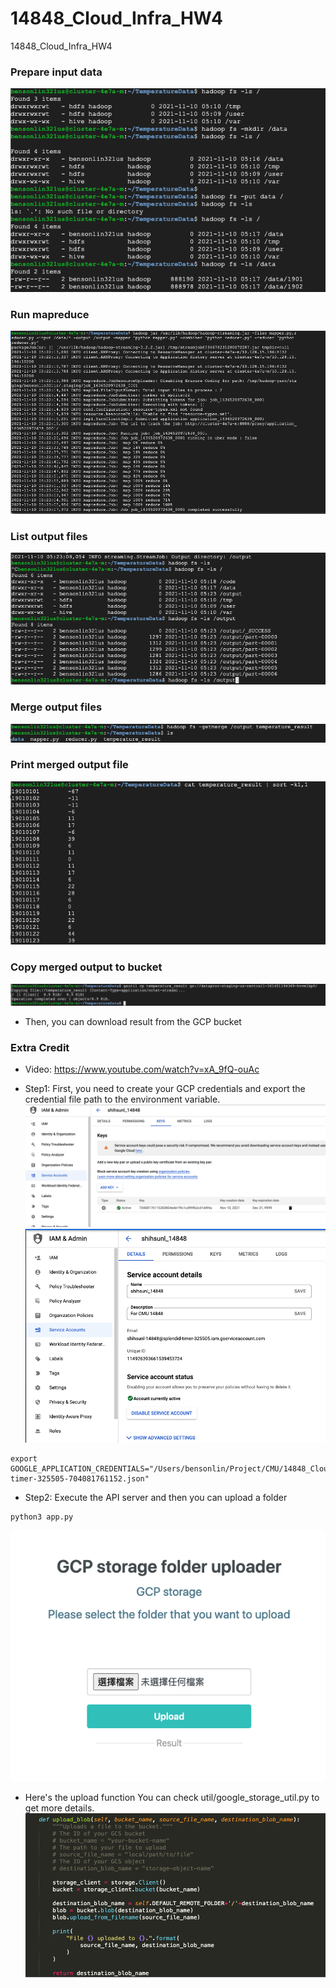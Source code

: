 # 14848_Cloud_Infra_HW4
14848_Cloud_Infra_HW4

### Prepare input data
![prepare_input_data](screenshot/prepare_input_data.png)

### Run mapreduce
![run_mapreduce](screenshot/run_mapreduce.png)

### List output files
![output_files](screenshot/output_files.png)

### Merge output files
![merge_output_files](screenshot/merge_output_files.png)

### Print merged output file
![print_merged_output](screenshot/print_merged_output.png)

### Copy merged output to bucket
![copy_merged_output_to_bucket](screenshot/copy_merged_output_to_bucket.png)
- Then, you can download result from the GCP bucket

### Extra Credit
- Video: https://www.youtube.com/watch?v=xA_9fQ-ouAc

- Step1: First, you need to create your GCP credentials and export the credential file path to the environment variable.
![create_key](screenshot/create_key.png)
![create_service_account](screenshot/create_service_account.png)

```
export GOOGLE_APPLICATION_CREDENTIALS="/Users/bensonlin/Project/CMU/14848_Cloud_Infra/A4/key_for_uploading/splendid-timer-325505-704081761152.json"
``` 

- Step2: Execute the API server and then you can upload a folder
```
python3 app.py
```
![UI](screenshot/ui.png)

- Here's the upload function
You can check util/google_storage_util.py to get more details.
![upload_function](screenshot/upload_function.png)

